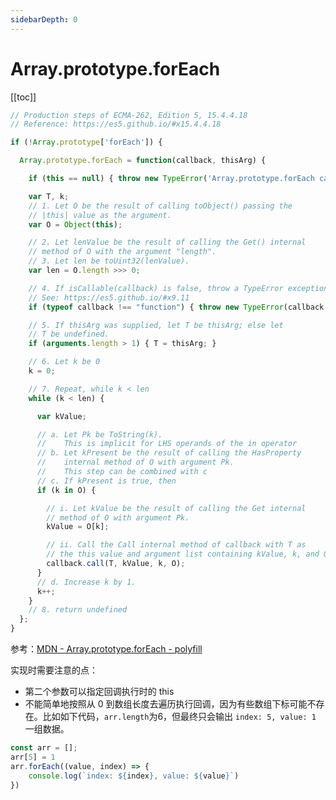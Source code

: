 ```yaml
---
sidebarDepth: 0
---
```


# Array.prototype.forEach

[[toc]]

```js
// Production steps of ECMA-262, Edition 5, 15.4.4.18
// Reference: https://es5.github.io/#x15.4.4.18

if (!Array.prototype['forEach']) {

  Array.prototype.forEach = function(callback, thisArg) {

    if (this == null) { throw new TypeError('Array.prototype.forEach called on null or undefined'); }

    var T, k;
    // 1. Let O be the result of calling toObject() passing the
    // |this| value as the argument.
    var O = Object(this);

    // 2. Let lenValue be the result of calling the Get() internal
    // method of O with the argument "length".
    // 3. Let len be toUint32(lenValue).
    var len = O.length >>> 0;

    // 4. If isCallable(callback) is false, throw a TypeError exception.
    // See: https://es5.github.io/#x9.11
    if (typeof callback !== "function") { throw new TypeError(callback + ' is not a function'); }

    // 5. If thisArg was supplied, let T be thisArg; else let
    // T be undefined.
    if (arguments.length > 1) { T = thisArg; }

    // 6. Let k be 0
    k = 0;

    // 7. Repeat, while k < len
    while (k < len) {

      var kValue;

      // a. Let Pk be ToString(k).
      //    This is implicit for LHS operands of the in operator
      // b. Let kPresent be the result of calling the HasProperty
      //    internal method of O with argument Pk.
      //    This step can be combined with c
      // c. If kPresent is true, then
      if (k in O) {

        // i. Let kValue be the result of calling the Get internal
        // method of O with argument Pk.
        kValue = O[k];

        // ii. Call the Call internal method of callback with T as
        // the this value and argument list containing kValue, k, and O.
        callback.call(T, kValue, k, O);
      }
      // d. Increase k by 1.
      k++;
    }
    // 8. return undefined
  };
}

```

参考：[MDN - Array.prototype.forEach - polyfill](https://developer.mozilla.org/en-US/docs/Web/JavaScript/Reference/Global_Objects/Array/forEach#polyfill)

实现时需要注意的点：

- 第二个参数可以指定回调执行时的 this
- 不能简单地按照从 0 到数组长度去遍历执行回调，因为有些数组下标可能不存在。比如如下代码，`arr.length`为6，但最终只会输出 `index: 5, value: 1` 一组数据。

```js
const arr = [];
arr[5] = 1
arr.forEach((value, index) => {
    console.log(`index: ${index}, value: ${value}`)
})
```
